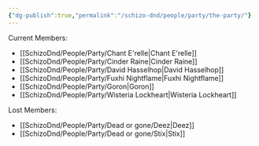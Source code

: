 ```yaml
---
{"dg-publish":true,"permalink":"/schizo-dnd/people/party/the-party/"}
---
```


Current Members:
- [[SchizoDnd/People/Party/Chant E'relle\|Chant E'relle]]
- [[SchizoDnd/People/Party/Cinder Raine\|Cinder Raine]]
- [[SchizoDnd/People/Party/David Hasselhop\|David Hasselhop]]
- [[SchizoDnd/People/Party/Fuxhi Nightflame\|Fuxhi Nightflame]]
- [[SchizoDnd/People/Party/Goron\|Goron]]
- [[SchizoDnd/People/Party/Wisteria Lockheart\|Wisteria Lockheart]]

Lost Members:
- [[SchizoDnd/People/Party/Dead or gone/Deez\|Deez]]
- [[SchizoDnd/People/Party/Dead or gone/Stix\|Stix]]